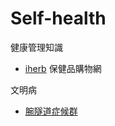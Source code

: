 # Self-health
健康管理知識


- [iherb](https://tw.iherb.com/) 保健品購物網


文明病

- [腕隧道症候群](https://health.udn.com/health/story/5967/3770072)
